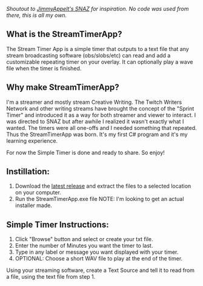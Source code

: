 _Shoutout to [JimmyAppelt's SNAZ](https://github.com/JimmyAppelt/Snaz/wiki) for inspiration. No code was used from there, this is all my own._

## What is the StreamTimerApp?

The Stream Timer App is a simple timer that outputs to a text file that any stream broadcasting software (obs/slobs/etc) can read and add a customizable repeating timer on your overlay. It can optionally play a wave file when the timer is finished.

## Why make StreamTimerApp?

I'm a streamer and mostly stream Creative Writing. The Twitch Writers Network and other writing streams have brought the concept of the "Sprint Timer" and introduced it as a way for both streamer and viewer to interact. I was directed to SNAZ but after awhile I realized it wasn't exactly what I wanted. The timers were all one-offs and I needed something that repeated. Thus the StreamTimerApp was born. It's my first C# program and it's my learning experience. 

For now the Simple Timer is done and ready to share. So enjoy!

## Instillation:

1. Download the [latest release](https://github.com/Lethann/StreamTimerApp/releases) and extract the files to a selected location on your computer.
2. Run the StreamTimerApp.exe file
NOTE: I'm looking to get an actual installer made.

## Simple Timer Instructions:

1. Click "Browse" button and select or create your txt file.
2. Enter the number of Minutes you want the timer to last.
3. Type in any label or message you want displayed with your timer.
4. OPTIONAL: Choose a short WAV file to play at the end of the timer.

Using your streaming software, create a Text Source and tell it to read from a file, using the text file from step 1. 



